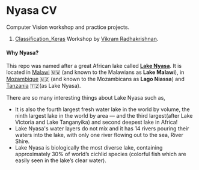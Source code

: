 # Nyasa CV

Computer Vision workshop and practice projects.

1. [Classification_Keras](https://github.com/ChidinmaKO/Nyasa-CV/blob/master/Classification_Keras.ipynb) Workshop by [Vikram Radhakrishnan](https://github.com/VikramRadhakrishnan).




#### Why Nyasa?
This repo was named after a great African lake called <b>[Lake Nyasa](https://en.wikipedia.org/wiki/Lake_Malawi)</b>. It is located in [Malawi](https://en.wikipedia.org/wiki/Malawi) 🇲🇼 (and known to the Malawians as <b>Lake Malawi</b>), in [Mozambique](https://en.wikipedia.org/wiki/Mozambique) 🇲🇿 (and known to the Mozambicans as <b>Lago Niassa</b>) and [Tanzania](https://en.wikipedia.org/wiki/Tanzania) 🇹🇿(as Lake Nyasa).

There are so many interesting things about Lake Nyasa such as, 
- It is also the fourth largest fresh water lake in the world by volume, the ninth largest lake in the world by area — and the third largest(after Lake Victoria and Lake Tanganyika) and second deepest lake in Africa! 
- Lake Nyasa's water layers do not mix and it has 14 rivers pouring their waters into the lake, with only one river flowing out to the sea, River Shire.
- Lake Nyasa is biologically the most diverse lake, containing approximately 30% of world’s cichlid species (colorful fish which are easily seen in the lake’s clear water).